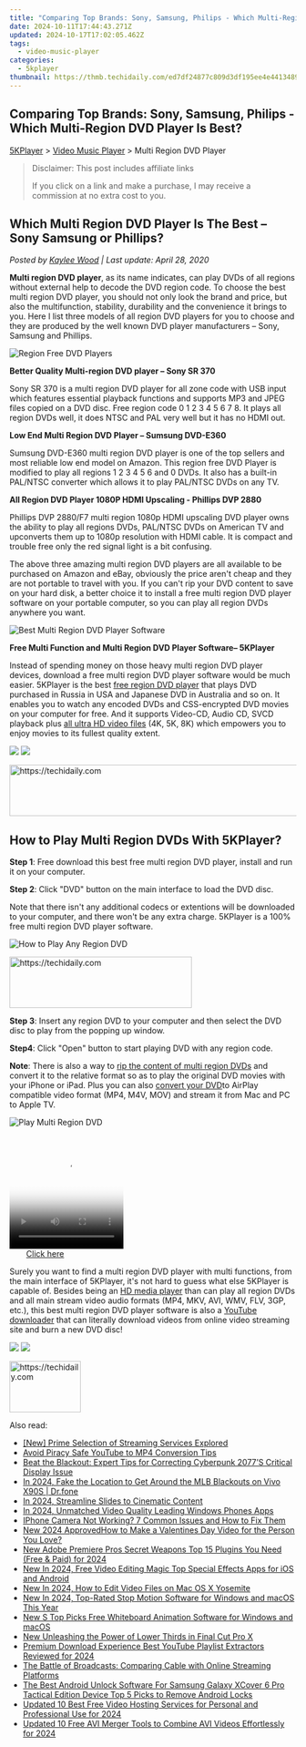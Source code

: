 ```yaml
---
title: "Comparing Top Brands: Sony, Samsung, Philips - Which Multi-Region DVD Player Is Best?"
date: 2024-10-11T17:44:43.271Z
updated: 2024-10-17T17:02:05.462Z
tags:
  - video-music-player
categories:
  - 5kplayer
thumbnail: https://thmb.techidaily.com/ed7df24877c809d3df195ee4e441348959e5b212ad2e7ace317f9e06a46361d5.jpg
---
```


## Comparing Top Brands: Sony, Samsung, Philips - Which Multi-Region DVD Player Is Best?

[5KPlayer](https://tools.techidaily.com/5kplayer/products/) \> [Video Music Player](https://tools.techidaily.com/5kplayer/video-music-player/) \> Multi Region DVD Player

>  Disclaimer: This post includes affiliate links
>
>  If you click on a link and make a purchase, I may receive a commission at no extra cost to you.
>

## Which Multi Region DVD Player Is The Best – Sony Samsung or Phillips?

 _Posted by [Kaylee Wood](https://www.quora.com/profile/Amanda-Hu-21) | Last update: April 28, 2020_

**Multi region DVD player**, as its name indicates, can play DVDs of all regions without external help to decode the DVD region code. To choose the best multi region DVD player, you should not only look the brand and price, but also the multifunction, stability, durability and the convenience it brings to you. Here I list three models of all region DVD players for you to choose and they are produced by the well known DVD player manufacturers – Sony, Samsung and Phillips.

![Region Free DVD Players](https://www.5kplayer.com/video-music-player/img/multi-region-dvd-player-0603.jpg) 

**Better Quality Multi-region DVD player – Sony SR 370**

Sony SR 370 is a multi region DVD player for all zone code with USB input which features essential playback functions and supports MP3 and JPEG files copied on a DVD disc. Free region code 0 1 2 3 4 5 6 7 8\. It plays all region DVDs well, it does NTSC and PAL very well but it has no HDMI out.

**Low End Multi Region DVD Player – Sumsung DVD-E360**

Sumsung DVD-E360 multi region DVD player is one of the top sellers and most reliable low end model on Amazon. This region free DVD Player is modified to play all regions 1 2 3 4 5 6 and 0 DVDs. It also has a built-in PAL/NTSC converter which allows it to play PAL/NTSC DVDs on any TV. 

**All Region DVD Player 1080P HDMI Upscaling - Phillips DVP 2880**

Phillips DVP 2880/F7 multi region 1080p HDMI upscaling DVD player owns the ability to play all regions DVDs, PAL/NTSC DVDs on American TV and upconverts them up to 1080p resolution with HDMI cable. It is compact and trouble free only the red signal light is a bit confusing. 

The above three amazing multi region DVD players are all available to be purchased on Amazon and eBay, obviously the price aren't cheap and they are not portable to travel with you. If you can't rip your DVD content to save on your hard disk, a better choice it to install a free multi region DVD player software on your portable computer, so you can play all region DVDs anywhere you want. 

![Best Multi Region DVD Player Software](https://www.5kplayer.com/video-music-player/img/5kp-popcorn-media-player-zjy-03.jpg) 

**Free Multi Function and Multi Region DVD Player Software– 5KPlayer**

Instead of spending money on those heavy multi region DVD player devices, download a free multi region DVD player software would be much easier. 5KPlayer is the best [free region DVD player](https://tools.techidaily.com/5kplayer/video-music-player/) that plays DVD purchased in Russia in USA and Japanese DVD in Australia and so on. It enables you to watch any encoded DVDs and CSS-encrypted DVD movies on your computer for free. And it supports Video-CD, Audio CD, SVCD playback plus [all ultra HD video files](https://tools.techidaily.com/5kplayer/video-music-player/) (4K, 5K, 8K) which empowers you to enjoy movies to its fullest quality extent. 

[![](https://www.5kplayer.com/video-music-player/../button/freedownwhitewin.png)](https://tools.techidaily.com/5kplayer/products/) [![](https://www.5kplayer.com/video-music-player/../button/freedownbackmac.png)](https://tools.techidaily.com/5kplayer/products/) 

<!-- affiliate ads begin -->
<a href="https://ephamedtechinc.pxf.io/c/5597632/2136618/26400" target="_top" id="2136618">
  <img src="//a.impactradius-go.com/display-ad/26400-2136618" border="0" alt="https://techidaily.com" width="728" height="90"/>
</a>
<img height="0" width="0" src="https://ephamedtechinc.pxf.io/i/5597632/2136618/26400" style="position:absolute;visibility:hidden;" border="0" />
<!-- affiliate ads end -->

## How to Play Multi Region DVDs With 5KPlayer?

**Step 1**: Free download this best free multi region DVD player, install and run it on your computer.

**Step 2**: Click "DVD" button on the main interface to load the DVD disc. 

Note that there isn't any additional codecs or extentions will be downloaded to your computer, and there won't be any extra charge. 5KPlayer is a 100% free multi region DVD player software.

![How to Play Any Region DVD](https://www.5kplayer.com/video-music-player/img/xrq-5kp-12005.png) 

<!-- affiliate ads begin -->
<a href="https://aligracehair.sjv.io/c/5597632/2135415/19272" target="_top" id="2135415">
  <img src="//a.impactradius-go.com/display-ad/19272-2135415" border="0" alt="https://techidaily.com" width="320" height="90"/>
</a>
<img height="0" width="0" src="https://aligracehair.sjv.io/i/5597632/2135415/19272" style="position:absolute;visibility:hidden;" border="0" />
<!-- affiliate ads end -->

**Step 3**: Insert any region DVD to your computer and then select the DVD disc to play from the popping up window.

**Step4**: Click "Open" button to start playing DVD with any region code.

**Note**: There is also a way to [rip the content of multi region DVDs](https://tools.techidaily.com/5kplayer/products/) and convert it to the relative format so as to play the original DVD movies with your iPhone or iPad. Plus you can also [convert your DVD](https://tools.techidaily.com/5kplayer/products/)to AirPlay compatible video format (MP4, M4V, MOV) and stream it from Mac and PC to Apple TV. 

![Play Multi Region DVD](https://www.5kplayer.com/video-music-player/img/xrq-5kp-12006.png) 

<!-- affiliate ads begin -->
<span id="1374820">
					<video width="200" height="200" style="cursor:pointer"
           poster="//a.impactradius-go.com/display-clicktoplayimage/1374820.png"
           onclick="if(!this.playClicked){this.play();this.setAttribute('controls',true);this.playClicked=true;}">
	   <source src="//a.impactradius-go.com/display-ad/15852-1374820">
	   <img src="//a.impactradius-go.com/display-clicktoplayimage/1374820.png" style="border: none; height: 100%; width: 100%; object-fit: contain">
	</video>
	<div style="width:125px;text-align:center"><a href="javascript:window.open(decodeURIComponent('https%3A%2F%2Fthefitville.pxf.io%2Fc%2F5597632%2F1374820%2F15852'), '_blank');void(0);">Click here</a></div>
</span>
<img height="0" width="0" src="https://imp.pxf.io/i/5597632/1374820/15852" style="position:absolute;visibility:hidden;" border="0" />
<!-- affiliate ads end -->

Surely you want to find a multi region DVD player with multi functions, from the main interface of 5KPlayer, it's not hard to guess what else 5KPlayer is capable of. Besides being an [HD media player](https://tools.techidaily.com/5kplayer/video-music-player/) than can play all region DVDs and all main stream video audio formats (MP4, MKV, AVI, WMV, FLV, 3GP, etc.), this best multi region DVD player software is also a [YouTube downloader](https://tools.techidaily.com/5kplayer/youtube-download/) that can literally download videos from online video streaming site and burn a new DVD disc! 

[![](https://www.5kplayer.com/video-music-player/../button/freedownwhitewin.png)](https://tools.techidaily.com/5kplayer/products/) [![](https://www.5kplayer.com/video-music-player/../button/freedownbackmac.png)](https://tools.techidaily.com/5kplayer/products/)

<!-- affiliate ads begin -->
<a href="https://25home.pxf.io/c/5597632/2148637/16836" target="_top" id="2148637">
  <img src="//a.impactradius-go.com/display-ad/16836-2148637" border="0" alt="https://techidaily.com" width="125" height="90"/>
</a>
<img height="0" width="0" src="https://25home.pxf.io/i/5597632/2148637/16836" style="position:absolute;visibility:hidden;" border="0" />
<!-- affiliate ads end -->

<ins class="adsbygoogle"
     style="display:block"
     data-ad-format="autorelaxed"
     data-ad-client="ca-pub-7571918770474297"
     data-ad-slot="1223367746"></ins>

<ins class="adsbygoogle"
     style="display:block"
     data-ad-client="ca-pub-7571918770474297"
     data-ad-slot="8358498916"
     data-ad-format="auto"
     data-full-width-responsive="true"></ins>

<span class="atpl-alsoreadstyle">Also read:</span>
<div><ul>
<li><a href="https://vp-tips.techidaily.com/new-prime-selection-of-streaming-services-explored/"><u>[New] Prime Selection of Streaming Services Explored</u></a></li>
<li><a href="https://youtube-zero.techidaily.com/-piracy-safe-youtube-to-mp4-conversion-tips/"><u>Avoid Piracy Safe YouTube to MP4 Conversion Tips</u></a></li>
<li><a href="https://win-answers.techidaily.com/beat-the-blackout-expert-tips-for-correcting-cyberpunk-2077s-critical-display-issue/"><u>Beat the Blackout: Expert Tips for Correcting Cyberpunk 2077’S Critical Display Issue</u></a></li>
<li><a href="https://review-topics.techidaily.com/in-2024-fake-the-location-to-get-around-the-mlb-blackouts-on-vivo-x90s-drfone-by-drfone-virtual-android/"><u>In 2024, Fake the Location to Get Around the MLB Blackouts on Vivo X90S | Dr.fone</u></a></li>
<li><a href="https://screen-mirroring-recording.techidaily.com/in-2024-streamline-slides-to-cinematic-content/"><u>In 2024, Streamline Slides to Cinematic Content</u></a></li>
<li><a href="https://fox-hovers.techidaily.com/in-2024-unmatched-video-quality-leading-windows-phones-apps/"><u>In 2024, Unmatched Video Quality Leading Windows Phones Apps</u></a></li>
<li><a href="https://fox-that.techidaily.com/iphone-camera-not-working-7-common-issues-and-how-to-fix-them/"><u>IPhone Camera Not Working? 7 Common Issues and How to Fix Them</u></a></li>
<li><a href="https://video-creation-software.techidaily.com/new-2024-approvedhow-to-make-a-valentines-day-video-for-the-person-you-love/"><u>New 2024 ApprovedHow to Make a Valentines Day Video for the Person You Love?</u></a></li>
<li><a href="https://video-creation-software.techidaily.com/new-adobe-premiere-pros-secret-weapons-top-15-plugins-you-need-free-and-paid-for-2024/"><u>New Adobe Premiere Pros Secret Weapons Top 15 Plugins You Need (Free & Paid) for 2024</u></a></li>
<li><a href="https://video-creation-software.techidaily.com/new-in-2024-free-video-editing-magic-top-special-effects-apps-for-ios-and-android/"><u>New In 2024, Free Video Editing Magic Top Special Effects Apps for iOS and Android</u></a></li>
<li><a href="https://video-creation-software.techidaily.com/new-in-2024-how-to-edit-video-files-on-mac-os-x-yosemite/"><u>New In 2024, How to Edit Video Files on Mac OS X Yosemite</u></a></li>
<li><a href="https://video-creation-software.techidaily.com/new-in-2024-top-rated-stop-motion-software-for-windows-and-macos-this-year/"><u>New In 2024, Top-Rated Stop Motion Software for Windows and macOS This Year</u></a></li>
<li><a href="https://video-creation-software.techidaily.com/new-s-top-picks-free-whiteboard-animation-software-for-windows-and-macos/"><u>New S Top Picks Free Whiteboard Animation Software for Windows and macOS</u></a></li>
<li><a href="https://video-creation-software.techidaily.com/new-unleashing-the-power-of-lower-thirds-in-final-cut-pro-x/"><u>New Unleashing the Power of Lower Thirds in Final Cut Pro X</u></a></li>
<li><a href="https://youtube-zero.techidaily.com/um-download-experience-best-youtube-playlist-extractors-reviewed-for-2024/"><u>Premium Download Experience Best YouTube Playlist Extractors Reviewed for 2024</u></a></li>
<li><a href="https://tech-recovery.techidaily.com/the-battle-of-broadcasts-comparing-cable-with-online-streaming-platforms/"><u>The Battle of Broadcasts: Comparing Cable with Online Streaming Platforms</u></a></li>
<li><a href="https://sim-unlock.techidaily.com/the-best-android-unlock-software-for-samsung-galaxy-xcover-6-pro-tactical-edition-device-top-5-picks-to-remove-android-locks-by-drfone-android/"><u>The Best Android Unlock Software For Samsung Galaxy XCover 6 Pro Tactical Edition Device Top 5 Picks to Remove Android Locks</u></a></li>
<li><a href="https://video-creation-software.techidaily.com/updated-10-best-free-video-hosting-services-for-personal-and-professional-use-for-2024/"><u>Updated 10 Best Free Video Hosting Services for Personal and Professional Use for 2024</u></a></li>
<li><a href="https://video-creation-software.techidaily.com/updated-10-free-avi-merger-tools-to-combine-avi-videos-effortlessly-for-2024/"><u>Updated 10 Free AVI Merger Tools to Combine AVI Videos Effortlessly for 2024</u></a></li>
</ul></div>

